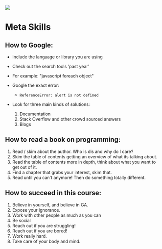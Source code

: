 <!--
Creator: Alex White>
Market: SF
Edited: John Barela
Market: DEN
-->

![](https://ga-dash.s3.amazonaws.com/production/assets/logo-9f88ae6c9c3871690e33280fcf557f33.png)

# Meta Skills

## How to Google:

  - Include the language or library you are using
  - Check out the search tools 'past year'

  - For example: "javascript foreach object"

  - Google the exact error:
    - `ReferenceError: alert is not defined`

  - Look for three main kinds of solutions:

    1. Documentation
    2. Stack Overflow and other crowd sourced answers
    3. Blogs

## How to read a book on programming:

  1. Read / skim about the author. Who is dis and why do I care?
  2. Skim the table of contents getting an overview of what its talking about.
  3. Read the table of contents more in depth, think about what you want to get out of it.
  4. Find a chapter that grabs your interest, skim that.
  5. Read until you can't anymore! Then do something totally different.

## How to succeed in this course:

  1. Believe in yourself, and believe in GA.
  2. Expose your ignorance.
  3. Work with other people as much as you can
  4. Be social
  5. Reach out if you are struggling!
  6. Reach out if you are bored!
  7. Work really hard.
  8. Take care of your body and mind.